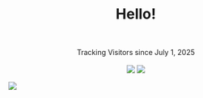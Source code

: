 <h1 align="center">Hello!</h1>

</br>
  <p align="center">Tracking Visitors since July 1, 2025
<br><br>
<a href="https://www.youtube.com/watch?v=dQw4w9WgXcQ"><img src="https://user-images.githubusercontent.com/73097560/115834477-dbab4500-a447-11eb-908a-139a6edaec5c.gif"></a>
    
  <img src="https://count.getloli.com/@counter-bydc?name=counter-bydc&theme=3d-num&padding=7&offset=0&align=top&scale=1&pixelated=1&darkmode=auto"/>
</p>

<a href="https://www.youtube.com/watch?v=dQw4w9WgXcQ"><img src="https://user-images.githubusercontent.com/73097560/115834477-dbab4500-a447-11eb-908a-139a6edaec5c.gif"></a>
